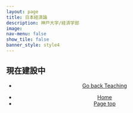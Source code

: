 ```yaml
---
layout: page
title: 日本経済論
description: 神戸大学/経済学部
image: 
nav-menu: false
show_tile: false
banner_style: style4
---
```


<!-- Main -->
<div id="main" class="alt">

<!-- One -->
<section id="one">
	<div class="inner">

<!-- Content -->

<h2 id="content">現在建設中</h2>


<section>
  <div class="inner" align="center">
	<ul class="actions">
	  <li><a href="{{ site.baseurl }}/03-teaching.html" class="button">Go back Teaching</a></li>
	</ul>
  </div>
</section>

<section>
  <div class="inner" align="center">
	<ul class="actions">
	  <li><a href="index.html" class="button">Home</a></li>
	  <li><a href="#banner" class="button special scroll">Page top</a></li>
	</ul>
  </div>
</section>

</div>
</section>

</div>
